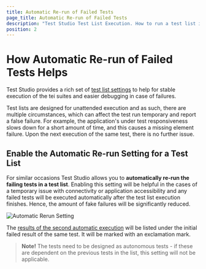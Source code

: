 ```yaml
---
title: Automatic Re-run of Failed Tests
page_title: Automatic Re-run of Failed Tests
description: "Test Studio Test List Execution. How to run a test list in Test Studio and Automatically rerun the failed test in a test list. "
position: 2
---
```

# How Automatic Re-run of Failed Tests Helps

Test Studio provides a rich set of <a href="/features/test-lists/test-list-settings" target="_blank">test list settings</a> to help for stable execution of the tei suites and easier debugging in case of failures.

Test lists are designed for unattended execution and as such, there are multiple circumstances, which can affect the test run temporary and report a false failure. For example, the application's under test responsiveness slows down for a short amount of time, and this causes a missing element failure. Upon the next execution of the same test, there is no further issue.

## Enable the Automatic Re-run Setting for a Test List

For similar occasions Test Studio allows you to __automatically re-run the failing tests in a test list__. Enabling this setting will be helpful in the cases of a temporary issue with connectivity or application accessibility and any failed tests will be executed automatically after the test list execution finishes. Hence, the amount of fake failures will be significantly reduced.

![Automatic Rerun Setting][3]

The <a href="/automated-tests/test-list-results/analyze-test-list-results#automatic-re-run-of-failed-tests-results" target="_blank">results of the second automatic execution</a> will be listed under the initial failed result of the same test. It will be marked with an exclamation mark.

> __Note!__ The tests need to be designed as autonomous tests - if these are dependent on the previous tests in the list, this setting will not be applicable.

[1]: /img/automated-tests/test-lists/test-list-runs-specifics/fig1.png
[2]: /img/automated-tests/test-lists/test-list-runs-specifics/fig2.png
[3]: /img/automated-tests/test-lists/test-list-runs-specifics/fig3.png
[4]: /img/automated-tests/test-lists/test-list-runs-specifics/fig4.png
